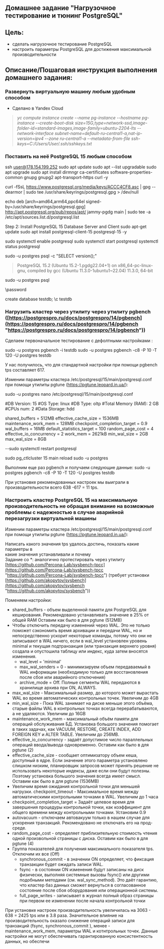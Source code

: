 ## Домашнее задание "Нагрузочное тестирование и тюнинг PostgreSQL"

## Цель:

-   сделать нагрузочное тестирование PostgreSQL
-   настроить параметры PostgreSQL для достижения максимальной производительности

  
## Описание/Пошаговая инструкция выполнения домашнего задания:

### Развернуть виртуальную машину любым удобным способом  

- Сделано в Yandex Cloud

>_yc compute instance create --name pg-instance --hostname pg-instance --create-boot-disk size=15G,type=network-ssd,image-folder-id=standard-images,image-family=ubuntu-2204-lts --network-interface subnet-name=default-ru-central1-a,nat-ip-version=ipv4 --zone ru-central1-a --metadata-from-file ssh-keys=C:/Users/User/.ssh/sshkeys.txt_

### Поставить на неё PostgreSQL 15 любым способом  


ssh user@178.154.199.252
sudo apt update
sudo apt --list upgradable
sudo apt upgrade
sudo apt install dirmngr ca-certificates software-properties-common gnupg gnupg2 apt-transport-https curl -y

curl -fSsL https://www.postgresql.org/media/keys/ACCC4CF8.asc | gpg --dearmor | sudo tee /usr/share/keyrings/postgresql.gpg > /dev/null

echo deb [arch=amd64,arm64,ppc64el signed-by=/usr/share/keyrings/postgresql.gpg] http://apt.postgresql.org/pub/repos/apt/ jammy-pgdg main | sudo tee -a /etc/apt/sources.list.d/postgresql.list



Step 2: Install PostgreSQL 15 Database Server and Client
sudo apt-get update
sudo apt install postgresql-client-15 postgresql-15 -y

sudo systemctl enable postgresql
sudo systemctl start postgresql
systemctl status postgresql

sudo -u postgres psql -c "SELECT version();"
> PostgreSQL 15.2 (Ubuntu 15.2-1.pgdg22.04+1) on x86_64-pc-linux-gnu, compiled by gcc (Ubuntu 11.3.0-1ubuntu1~22.04) 11.3.0, 64-bit

sudo -u postgres psql

\password


create database testdb;
\c testdb



### Нагрузить кластер через утилиту через утилиту pgbench ([https://postgrespro.ru/docs/postgrespro/14/pgbench](https://postgrespro.ru/docs/postgrespro/14/pgbench "https://postgrespro.ru/docs/postgrespro/14/pgbench"))  

Сделаем первоначальное тестирование с дефолтными настройками :

sudo -u postgres pgbench -i testdb
sudo -u postgres pgbench -c8 -P 10 -T 120 -U postgres testdb

У нас получилось, что для стандартной настройки при помощи pgbench tps составляет 617.

Изменим параметры кластера  /etc/postgresql/15/main/postgresql.conf при помощи утилиты pgtune (https://pgtune.leopard.in.ua/):

sudo -u postgres nano /etc/postgresql/15/main/postgresql.conf

#DB Version: 15
#OS Type: linux
#DB Type: oltp
#Total Memory (RAM): 2 GB
#CPUs num: 2
#Data Storage: hdd


shared_buffers = 512MB
effective_cache_size = 1536MB
maintenance_work_mem = 128MB
checkpoint_completion_target = 0.9
wal_buffers = 16MB
default_statistics_target = 100
random_page_cost = 4
effective_io_concurrency = 2
work_mem = 2621kB
min_wal_size = 2GB
max_wal_size = 8GB

--sudo systemctl restart postgresql

sudo pg_ctlcluster 15 main reload
sudo -u postgres 

Выполним еще раз pgbench и получаем следующие данные:
sudo -u postgres pgbench -c8 -P 10 -T 120 -U postgres testdb

При установке рекомендованных настроек мы выиграли в производительности всего 638 -617 = 11 tps.


### Настроить кластер PostgreSQL 15 на максимальную производительность не обращая внимание на возможные проблемы с надежностью в случае  аварийной перезагрузки виртуальной машины  

Изменим параметры кластера  /etc/postgresql/15/main/postgresql.conf при помощи утилиты pgtune (https://pgtune.leopard.in.ua/):

Написать какого значения tps удалось достичь, показать какие параметры в  
какие значения устанавливали и почему  
Задание со *: аналогично протестировать через утилиту  [https://github.com/Percona-Lab/sysbench-tpcc](https://github.com/Percona-Lab/sysbench-tpcc "https://github.com/Percona-Lab/sysbench-tpcc")  (требует установки  
[https://github.com/akopytov/sysbench](https://github.com/akopytov/sysbench "https://github.com/akopytov/sysbench"))

Поменяем настройки:

 - shared_buffers - объем выделенной памяти для PostgreSQL для кеширования. Рекомендовано устанавливать значение в 25% от общей RAM Оставим как было в для pgtune (512MB)
 - Чтобы отключить передачу изменений через WAL. Это не только поможет сэкономить время архивации и передачи WAL, но и непосредственно ускорит некоторые команды, потому что они не записывают в WAL ничего, если в wal_level установлен уровень minimal и текущая подтранзакция (или транзакция верхнего уровня) создала и опустошила таблицу или индекс, куда затем вносятся изменения.
	- wal_level = 'minimal'
	- max_wal_senders = 0 - минимизируем объем передаваемый в WAL информации  (необходимую только для восстановления после сбоя или аварийного отключения)
	- archive_mode = Off. Полные сегменты WAL передаются в хранилище архива при ON, ALWAYS.
- max_wal_size - Максимальный размер, до которого может вырастать WAL во время автоматических контрольных точек. Увеличим до 4GB
- min_wal_size - Пока WAL занимает на диске меньше этого объёма, старые файлы WAL в контрольных точках всегда перерабатываются, а не удаляются. Увеличим до 16GB
- maintenance_work_mem - максимальный объём памяти для операций обслуживания БД. Установка большого значения помогает в таких задачах, как VACUUM, RESTORE, CREATE INDEX, ADD FOREIGN KEY и ALTER TABLE. Увеличим до 256MB.
- effective_io_concurrency - задаёт допустимое число параллельных операций ввода/вывода одновременно. Оставим как было в для pgtune (2)
- effective_cache_size - сообщает оптимизатору объем кеша, доступный в ядре. Если значение этого параметра установлено слишком низким, планировщик запросов может принять решение не использовать некоторые индексы, даже если они будут полезны. Поэтому установка большого значения всегда имеет смысл. Оставим как было в для pgtune  (1536MB)
- Увеличим время ожидания контрольной точки для меньшей нагрузки.
checkpoint_timeout - Максимальное время между автоматическими контрольными точками в WAL. Увеличим до 1 часа
- checkpoint_completion_target = Задаёт целевое время для завершения процедуры контрольной точки, как коэффициент для общего времени между контрольными точками. Установим 0.9
- autovacuum - отключаем автовакуум только в нашем случае для ускорения транзакций. Рекомендовано не отключать его на прод-среде.
- random_page_cost - определяет приблизительную стоимость чтения одной произвольной страницы с диска. Оставим как было в для pgtune  (4)
- Группа показателей для получения максимального показателя tps. Отключим их все (Off)
	- synchronous_commit - в значении ON определяет, что фиксация транзакции будет ожидать записи WAL. 
	- fsync - в состоянии ON изменения будут записаны на диск физически, выполняя системные вызовы fsync() или другими подобными методами (см. wal_sync_method). Это даёт гарантию, что кластер баз данных сможет вернуться в согласованное состояние после сбоя оборудования или операционной системы. 
	- full_page_writes - записывает в журнал полный образ страницы при первом ее изменении после начала контрольной точки

При установке настроек производительность увеличилась на 3063 - 638 = 2425 tps или в 3.8 раза.
Значительное влияние на производительность оказало снижение операций записи для транзакций (fsync, synchronous_commit ),  менее - maintenance_work_mem,  параметры WAL и котнтрольных точек. Данные настройки не могут обеспечивать гарантированную консистентность данных, но обеспечи

<!--stackedit_data:
eyJoaXN0b3J5IjpbLTE2MTc3NzkwMzQsMzUzNjMyMDMwLC0xNT
Q4NDc1NTU2LC01NzY4NzkzNjksMTc4MTk1MjI2MiwtMTQ5NDEz
MDE3NywtMTAwODgxNTI2NV19
-->